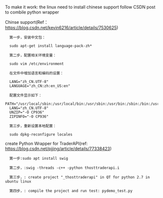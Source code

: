 To make it work:
      the linux need to install chinese support
      follow CSDN post to combile python wrapper

Chinse support(Ref：https://blog.csdn.net/kevin6216/article/details/7530625)

      第一步，安装中文包：

      sudo apt-get install language-pack-zh*

      第二步，配置相关环境变量：

      sudo vim /etc/environment

      在文件中增加语言和编码的设置：

      LANG="zh_CN.UTF-8"
      LANGUAGE="zh_CN:zh:en_US:en"

      配置文件显示如下：
      PATH="/usr/local/sbin:/usr/local/bin:/usr/sbin:/usr/bin:/sbin:/bin:/usr/games"
      LANG="zh_CN.UTF-8"
      UNZIP="-O CP936"
      ZIPINFO="-O CP936"

      第三步，重新设置本地配置：

      sudo dpkg-reconfigure locales





create Python Wrapper for TraderAPI(ref: https://blog.csdn.net/pjjing/article/details/77338423)

      第一步:sudo apt install swig 

      第二步，:swig -threads -c++ -python thosttraderapi.i 

      第三步，: create project "_thosttraderapi" in QT for python 2.7 in ubuntu linux 

      第四步，: compile the project and run test: pydemo_test.py
